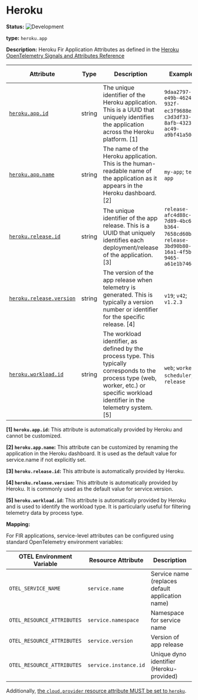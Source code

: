 # Heroku

<!-- semconv entity.heroku.app -->
<!-- NOTE: THIS TEXT IS AUTOGENERATED. DO NOT EDIT BY HAND. -->
<!-- see templates/registry/markdown/snippet.md.j2 -->
<!-- prettier-ignore-start -->
<!-- markdownlint-capture -->
<!-- markdownlint-disable -->


**Status:** ![Development](https://img.shields.io/badge/-development-blue)

**type:** `heroku.app`

**Description:** Heroku Fir Application Attributes as defined in the  [Heroku OpenTelemetry Signals and Attributes Reference](https://devcenter.heroku.com/articles/heroku-opentelemetry-signals-and-attributes-reference)

| Attribute  | Type | Description  | Examples  | [Requirement Level](https://opentelemetry.io/docs/specs/semconv/general/attribute-requirement-level/) | Stability |
|---|---|---|---|---|---|
| [`heroku.app.id`](/docs/registry/attributes/heroku.md) | string | The unique identifier of the Heroku application. This is a UUID that uniquely identifies the application across the Heroku platform. [1] | `9daa2797-e49b-4624-932f-ec3f9688e3da`; `c3d3df33-8afb-4323-ac49-a9bf41a50dd1` | `Recommended` | ![Stable](https://img.shields.io/badge/-stable-lightgreen) |
| [`heroku.app.name`](/docs/registry/attributes/heroku.md) | string | The name of the Heroku application. This is the human-readable name of the application as it appears in the Heroku dashboard. [2] | `my-app`; `test-app` | `Recommended` | ![Stable](https://img.shields.io/badge/-stable-lightgreen) |
| [`heroku.release.id`](/docs/registry/attributes/heroku.md) | string | The unique identifier of the app release. This is a UUID that uniquely identifies each deployment/release of the application. [3] | `release-afc4d88c-7d89-4bc6-b364-7658cd60ba57`; `release-3bd90b80-16a1-4f5b-9465-a61e1b7464d4` | `Recommended` | ![Stable](https://img.shields.io/badge/-stable-lightgreen) |
| [`heroku.release.version`](/docs/registry/attributes/heroku.md) | string | The version of the app release when telemetry is generated. This is typically a version number or identifier for the specific release. [4] | `v19`; `v42`; `v1.2.3` | `Recommended` | ![Stable](https://img.shields.io/badge/-stable-lightgreen) |
| [`heroku.workload.id`](/docs/registry/attributes/heroku.md) | string | The workload identifier, as defined by the process type. This typically corresponds to the process type (web, worker, etc.) or specific workload identifier in the telemetry system. [5] | `web`; `worker`; `scheduler`; `release` | `Recommended` | ![Stable](https://img.shields.io/badge/-stable-lightgreen) |

**[1] `heroku.app.id`:** This attribute is automatically provided by Heroku and cannot be customized.

**[2] `heroku.app.name`:** This attribute can be customized by renaming the application in the Heroku dashboard. It is used as the default value for service.name if not explicitly set.

**[3] `heroku.release.id`:** This attribute is automatically provided by Heroku.

**[4] `heroku.release.version`:** This attribute is automatically provided by Heroku. It is commonly used as the default value for service.version.

**[5] `heroku.workload.id`:** This attribute is automatically provided by Heroku and is used to identify the workload type. It is particularly useful for filtering telemetry data by process type.

<!-- markdownlint-restore -->
<!-- prettier-ignore-end -->
<!-- END AUTOGENERATED TEXT -->
<!-- endsemconv -->

**Mapping:**

For FIR applications, service-level attributes can be configured using standard OpenTelemetry environment variables:

| OTEL Environment Variable | Resource Attribute | Description |
|---------------------------|-------------------|-------------|
| `OTEL_SERVICE_NAME` | `service.name` | Service name (replaces default application name) |
| `OTEL_RESOURCE_ATTRIBUTES` | `service.namespace` | Namespace for service name |
| `OTEL_RESOURCE_ATTRIBUTES` | `service.version` | Version of app release |
| `OTEL_RESOURCE_ATTRIBUTES` | `service.instance.id` | Unique dyno identifier (Heroku-provided) |

Additionally, [the `cloud.provider` resource attribute MUST be set to `heroku`](../cloud.md).
